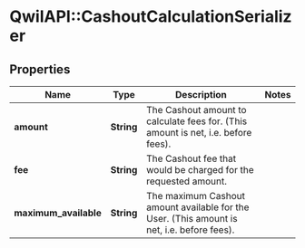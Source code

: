 # QwilAPI::CashoutCalculationSerializer

## Properties
Name | Type | Description | Notes
------------ | ------------- | ------------- | -------------
**amount** | **String** | The Cashout amount to calculate fees for. (This amount is net, i.e. before fees). | 
**fee** | **String** | The Cashout fee that would be charged for the requested amount. | 
**maximum_available** | **String** | The maximum Cashout amount available for the User. (This amount is net, i.e. before fees). | 


